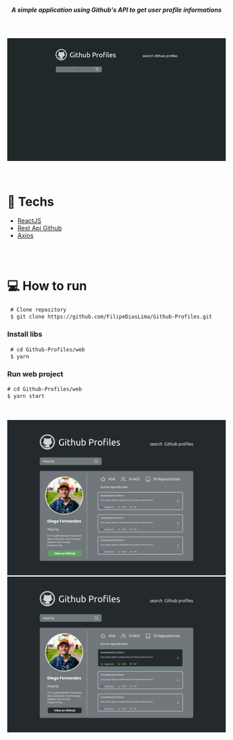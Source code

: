

<h5 align="center">A simple application using Github's API to get user profile informations</h5>

<br/>
<br/>

<div align="center">
  <img src="./images/gif_demo.gif" width="650" />
</div>

<br/>
<br/>

# :rocket: Techs
 * [ReactJS](https://reactjs.org/)
 * [Rest Api Github](https://docs.github.com/en/rest)
 * [Axios](https://github.com/axios/axios)
 
<br/>
<br/>

# :computer: How to run
```
 # Clone repository
 $ git clone https://github.com/FilipeDiasLima/Github-Profiles.git
```
 
 ### Install libs
```
 # cd Github-Profiles/web
 $ yarn
```
 ### Run web project
 ```
 # cd Github-Profiles/web
 $ yarn start
```
<br/>
<br/>

<div align="center">
  <img src="./images/userfound.png" width="650"/>
  <img src="./images/userfoundhover.png" width="650"/>
</div>
